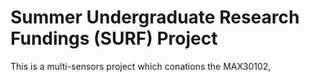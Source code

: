 # Summer Undergraduate Research Fundings (SURF) Project
This is a multi-sensors project which conations the MAX30102, 
